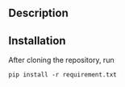 ## Description 



## Installation
After cloning the repository, run
```
pip install -r requirement.txt
```
